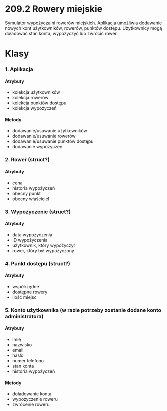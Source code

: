 
# 209.2 Rowery miejskie

Symulator wypożyczalni rowerów miejskich. Aplikacja umożliwia dodawanie nowych kont użytkowników, rowerów, punktów dostępu. Użytkownicy mogą doładować stan konta, wypożyczyć lub zwrócić rower.

# Klasy
### 1. Aplikacja
#### Atrybuty
- kolekcja użytkowników
- kolekcja rowerów
- kolekcja punktów dostępu
- kolekcja wypożyczeń
#### Metody
- dodawanie/usuwanie użytkowników
- dodawanie/usuwanie rowerów
- dodawanie/usuwanie punktów dostępu
- dodawanie wypożyczeń
### 2. Rower (struct?)
#### Atrybuty
- cena
- historia wypożyczeń
- obecny punkt
- obecny właściciel
### 3. Wypożyczenie (struct?)
#### Atrybuty
- data wypożyczenia
- ID wypożyczenia
- użytkownik, który wypożyczył
- rower, który był wypożyczony
### 4. Punkt dostępu (struct?)
#### Atrybuty
- współrzędne
- dostępne rowery
- ilość miejsc
### 5. Konto użytkownika (w razie potrzeby zostanie dodane konto administratora)
#### Atrybuty
- imię
- nazwisko
- email
- hasło
- numer telefonu
- stan konta
- historia wypożyczeń
#### Metody
- doładowanie konta
- wypożyczenie roweru
- zwrócenie roweru